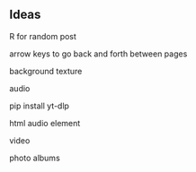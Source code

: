 ---
---

## Ideas 

R for random post

arrow keys to go back and forth between pages 

background texture 

audio 

pip install yt-dlp

html audio element 

video 

photo albums 






